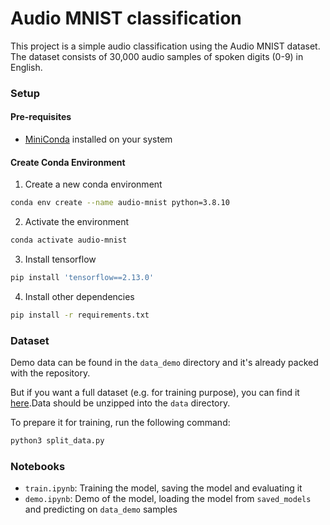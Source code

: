 # Audio MNIST classification
This project is a simple audio classification using the Audio MNIST dataset. The dataset consists of 30,000 audio samples of spoken digits (0-9) in English.

### Setup

#### Pre-requisites
- [MiniConda](https://docs.conda.io/en/latest/miniconda.html) installed on your system

#### Create Conda Environment
1. Create a new conda environment
```bash
conda env create --name audio-mnist python=3.8.10
```
2. Activate the environment
```bash
conda activate audio-mnist
```
3. Install tensorflow
```bash
pip install 'tensorflow==2.13.0'
```
4. Install other dependencies
```bash
pip install -r requirements.txt
```

### Dataset
Demo data can be found in the `data_demo` directory and it's already packed with the repository.

But if you want a full dataset (e.g. for training purpose), you can find it [here](https://www.kaggle.com/datasets/sripaadsrinivasan/audio-mnist/data).Data should be unzipped into the `data` directory.

To prepare it for training, run the following command:
```bash
python3 split_data.py
```

### Notebooks
- `train.ipynb`: Training the model, saving the model and evaluating it
- `demo.ipynb`: Demo of the model, loading the model from `saved_models` and predicting on `data_demo` samples

